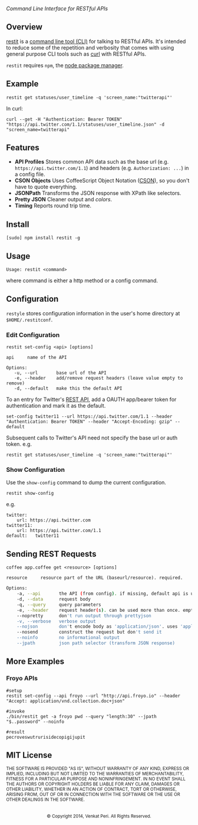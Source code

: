 
*Command Line Interface for RESTful APIs*

## Overview

[restit](https://github.com/venkatperi/node-restit) is a [command line tool (CLI)](http://en.wikipedia.org/wiki/Command-line_interface) for talking to RESTful APIs. It's intended to reduce some of the repetition and verbosity that comes with using general purpose CLI tools such as [curl](http://en.wikipedia.org/wiki/CURL) with RESTful APIs.

`restit` requires `npm`, the [node package manager](http://npmjs.org).

## Example

    restit get statuses/user_timeline -q 'screen_name:"twitterapi"'
    
In curl:

    curl --get -H "Authentication: Bearer TOKEN" "https://api.twitter.com/1.1/statuses/user_timeline.json" -d "screen_name=twitterapi"

## Features

- **API Profiles** Stores common API data such as the base url (e.g. `https://api.twitter.com/1.1`) and headers (e.g. `Authorization: ...`) in a config file.
- **CSON Objects** Uses CoffeeScript Object Notation  ([CSON](https://github.com/bevry/cson)), so you don't have to quote everything. 
- **JSONPath** Transforms the JSON response with XPath like selectors.
- **Pretty JSON** Cleaner output and *colors*. 
- **Timing** Reports round trip time.

## Install

    [sudo] npm install restit -g

## Usage

    Usage: restit <command>

where command is either a http method or a config command.

## Configuration
`restyle` stores configuration information in the user's home directory at `$HOME/.restitconf`.

### Edit Configuration

    restit set-config <api> [options]

    api     name of the API

    Options:
       -u, --url       base url of the API
       -e, --header    add/remove request headers (leave value empty to remove)
       -d, --default   make this the default API

To an entry for Twitter's [REST API](https://dev.twitter.com/rest/public), add a OAUTH app/bearer token for authentication and mark it as the default.

    set-config twitter11 --url https://api.twitter.com/1.1 --header "Authentication: Bearer TOKEN" --header "Accept-Encoding: gzip" --default
    
Subsequent calls to Twitter's API need not specify the base url or auth token. e.g.

    restit get statuses/user_timeline -q 'screen_name:"twitterapi"'
    
### Show Configuration
Use the `show-config` command to dump the current configuration.

    restit show-config

e.g.

    twitter:
        url: https://api.twitter.com
    twitter11:
        url: https://api.twitter.com/1.1
    default:   twitter11

## Sending REST Requests

    coffee app.coffee get <resource> [options]

    resource     resource part of the URL (baseurl/resource). required.
    

```bash
Options:
    -a, --api       the API (from config). if missing, default api is used.
    -d, --data      request body
    -q, --query     query parameters
    -e, --header    request header(s). can be used more than once. empty value deletes header.
    --nopretty      don't run output through prettyjson
    -v, --verbose   verbose output
    --nojson        don't encode body as 'application/json'. uses 'application/x-www-form-urlencoded'
    --nosend        construct the request but don't send it
    --noinfo        no informational output
    --jpath         json path selector (transform JSON response)
```

     
## More Examples
### Froyo APIs

    #setup
    restit set-config --api froyo --url "http://api.froyo.io" --header "Accept: application/vnd.collection.doc+json"

    #invoke
    ./bin/restit get -a froyo pwd --query "length:30" --jpath "$..password" --noinfo
    
    #result
    pecroveswutrurisidecopigijupit

## MIT License 
<small>THE SOFTWARE IS PROVIDED "AS IS", WITHOUT WARRANTY OF ANY KIND, EXPRESS OR IMPLIED, INCLUDING BUT NOT LIMITED TO THE WARRANTIES OF MERCHANTABILITY, FITNESS FOR A PARTICULAR PURPOSE AND NONINFRINGEMENT. IN NO EVENT SHALL THE AUTHORS OR COPYRIGHT HOLDERS BE LIABLE FOR ANY CLAIM, DAMAGES OR OTHER LIABILITY, WHETHER IN AN ACTION OF CONTRACT, TORT OR OTHERWISE, ARISING FROM, OUT OF OR IN CONNECTION WITH THE SOFTWARE OR THE USE OR OTHER DEALINGS IN THE SOFTWARE.</small>

<br>
<small> <center> &copy; Copyright 2014, Venkat Peri. All Rights Reserved. </center> </small>
